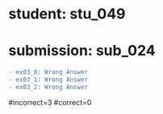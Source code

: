 # student: stu_049
# submission: sub_024

```diff
- ex03_0: Wrong Answer
- ex03_1: Wrong Answer
- ex03_2: Wrong Answer
```
#incorrect=3
#correct=0
